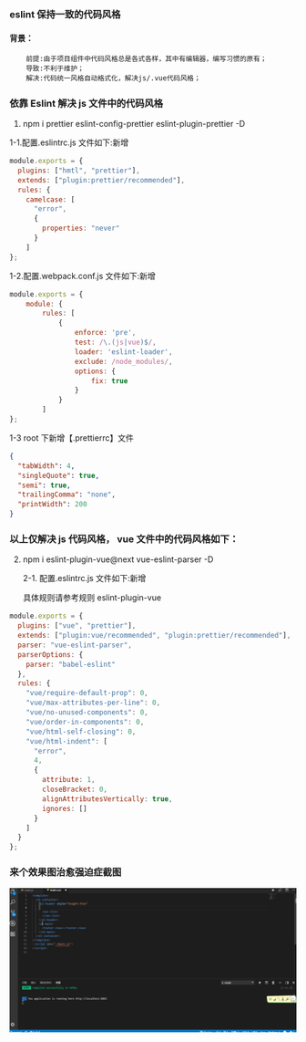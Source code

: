 ### eslint 保持一致的代码风格

#### 背景：

```bash
    前提:由于项目组件中代码风格总是各式各样，其中有编辑器，编写习惯的原有；
    导致:不利于维护；
    解决:代码统一风格自动格式化，解决js/.vue代码风格；
```

### 依靠 Eslint 解决 js 文件中的代码风格

1. npm i prettier eslint-config-prettier eslint-plugin-prettier -D

1-1.配置.eslintrc.js 文件如下:新增

```js
module.exports = {
  plugins: ["hmtl", "prettier"],
  extends: ["plugin:prettier/recommended"],
  rules: {
    camelcase: [
      "error",
      {
        properties: "never"
      }
    ]
};
```

1-2.配置.webpack.conf.js 文件如下:新增

```js
module.exports = {
    module: {
        rules: [
            {
                enforce: 'pre',
                test: /\.(js|vue)$/,
                loader: 'eslint-loader',
                exclude: /node_modules/,
                options: {
                    fix: true
                }
            }
        ]
};
```

1-3 root 下新增【.prettierrc】文件

```json
{
  "tabWidth": 4,
  "singleQuote": true,
  "semi": true,
  "trailingComma": "none",
  "printWidth": 200
}
```

### 以上仅解决 js 代码风格， vue 文件中的代码风格如下：

2. npm i eslint-plugin-vue@next vue-eslint-parser -D

   2-1. 配置.eslintrc.js 文件如下:新增

   具体规则请参考规则 eslint-plugin-vue

```js
module.exports = {
  plugins: ["vue", "prettier"],
  extends: ["plugin:vue/recommended", "plugin:prettier/recommended"],
  parser: "vue-eslint-parser",
  parserOptions: {
    parser: "babel-eslint"
  },
  rules: {
    "vue/require-default-prop": 0,
    "vue/max-attributes-per-line": 0,
    "vue/no-unused-components": 0,
    "vue/order-in-components": 0,
    "vue/html-self-closing": 0,
    "vue/html-indent": [
      "error",
      4,
      {
        attribute: 1,
        closeBracket: 0,
        alignAttributesVertically: true,
        ignores: []
      }
    ]
  }
};
```

### 来个效果图治愈强迫症截图

![Vue拖拽](./代码风格统一.gif)
